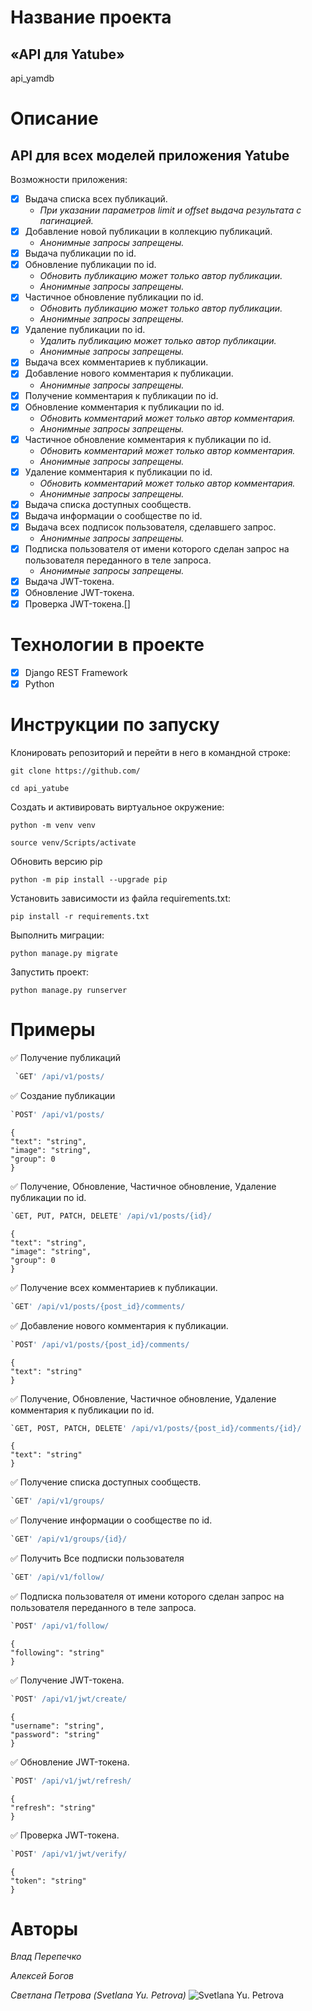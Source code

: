 # Название проекта 
## «API для Yatube»
api_yamdb
# Описание
## API для всех моделей приложения Yatube
Возможности приложения:
- [X] Выдача списка всех публикаций.
    - _При указании параметров limit и offset выдача  результата с пагинацией._
- [X] Добавление новой публикации в коллекцию публикаций. 
    - _Анонимные запросы запрещены._
- [X] Выдача публикации по id.
- [X] Обновление публикации по id. 
    - _Обновить публикацию может только автор публикации._
    - _Анонимные запросы запрещены._
- [X] Частичное обновление публикации по id. 
    - _Обновить публикацию может только автор публикации._
    - _Анонимные запросы запрещены._
- [X] Удаление публикации по id.
    - _Удалить публикацию может только автор публикации._
    - _Анонимные запросы запрещены._
- [X] Выдача всех комментариев к публикации.
- [X] Добавление нового комментария к публикации.
    - _Анонимные запросы запрещены._
- [X] Получение комментария к публикации по id.
- [X] Обновление комментария к публикации по id.
    - _Обновить комментарий может только автор комментария._
    -  _Анонимные запросы запрещены._
- [X] Частичное обновление комментария к публикации по id.
    - _Обновить комментарий может только автор комментария._
    - _Анонимные запросы запрещены._
- [X] Удаление комментария к публикации по id.
    - _Обновить комментарий может только автор комментария._
    - _Анонимные запросы запрещены._
- [X] Выдача списка доступных сообществ.
- [X] Выдача информации о сообществе по id.
- [X] Выдача всех подписок пользователя, сделавшего запрос.
    - _Анонимные запросы запрещены._
- [X] Подписка пользователя от имени которого сделан запрос на пользователя переданного в теле запроса.
    - _Анонимные запросы запрещены._
- [X] Выдача JWT-токена.
- [X] Обновление JWT-токена.
- [X] Проверка JWT-токена.[]
# Технологии в проекте
- [X] Django REST Framework
- [X] Python
# Инструкции по запуску
Клонировать репозиторий и перейти в него в командной строке:

```
git clone https://github.com/
```

```
cd api_yatube
```

Cоздать и активировать виртуальное окружение:

```
python -m venv venv
```

```
source venv/Scripts/activate
```
Обновить версию pip
```
python -m pip install --upgrade pip
```

Установить зависимости из файла requirements.txt:

```
pip install -r requirements.txt
```

Выполнить миграции:

```
python manage.py migrate
```

Запустить проект:

```
python manage.py runserver
```
# Примеры
:white_check_mark: Получение публикаций

```python
 `GET' /api/v1/posts/
```
:white_check_mark: Создание публикации
```Python
`POST' /api/v1/posts/
```
```
{
"text": "string",
"image": "string",
"group": 0
}
```
:white_check_mark: Получение, Обновление,  Частичное обновление, Удаление публикации по id.
```Python
`GET, PUT, PATCH, DELETE' /api/v1/posts/{id}/
```
```
{
"text": "string",
"image": "string",
"group": 0
}
```
:white_check_mark: Получение всех комментариев к публикации.
```Python
`GET' /api/v1/posts/{post_id}/comments/
```
:white_check_mark: Добавление нового комментария к публикации.
```Python
`POST' /api/v1/posts/{post_id}/comments/
```
```
{
"text": "string"
}
```
:white_check_mark: Получение, Обновление, Частичное обновление, Удаление  комментария к публикации по id.
```Python
`GET, POST, PATCH, DELETE' /api/v1/posts/{post_id}/comments/{id}/
```
```
{
"text": "string"
}
```
:white_check_mark: Получение списка доступных сообществ.
```Python
`GET' /api/v1/groups/
```
:white_check_mark: Получение информации о сообществе по id.
```Python
`GET' /api/v1/groups/{id}/
```
:white_check_mark: Получить Все подписки пользователя
```Python
`GET' /api/v1/follow/
```
:white_check_mark: Подписка пользователя от имени которого сделан запрос на пользователя переданного в теле запроса.
```Python
`POST' /api/v1/follow/
```
```
{
"following": "string"
}
```
:white_check_mark: Получение JWT-токена.
```Python
`POST' /api/v1/jwt/create/
```
```
{
"username": "string",
"password": "string"
}
```
:white_check_mark: Обновление JWT-токена.
```Python
`POST' /api/v1/jwt/refresh/
```
```
{
"refresh": "string"
}
```
:white_check_mark: Проверка JWT-токена.
```Python
`POST' /api/v1/jwt/verify/
```
```
{
"token": "string"
}
```
# Авторы
_Влад Перепечко_

_Алексей Богов_

_Светлана Петрова_
_(Svetlana Yu. Petrova)_
![Svetlana Yu. Petrova](https://scontent-iev1-1.xx.fbcdn.net/v/t1.6435-9/p206x206/101204812_2968762206526462_4647695449438814208_n.jpg?_nc_cat=102&ccb=1-5&_nc_sid=da31f3&_nc_ohc=HlW3XVYBr3MAX8bhEGi&_nc_ht=scontent-iev1-1.xx&oh=00_AT-SmL9NzrKGJR1Omw4dt7rbXW-NNr_pcrXXOTM0V5fMuQ&oe=62086683 "Svetlana Yu. Petrova")
